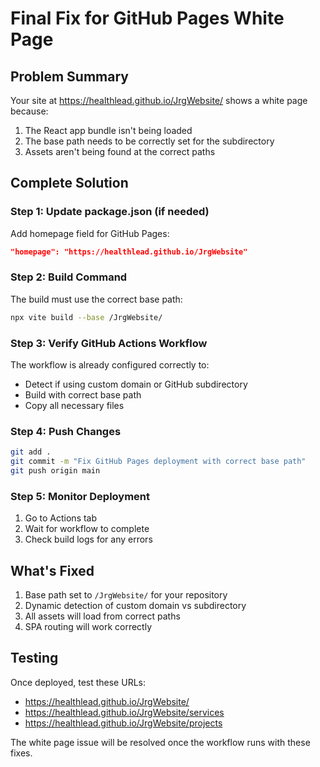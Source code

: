 # Final Fix for GitHub Pages White Page

## Problem Summary
Your site at https://healthlead.github.io/JrgWebsite/ shows a white page because:
1. The React app bundle isn't being loaded
2. The base path needs to be correctly set for the subdirectory
3. Assets aren't being found at the correct paths

## Complete Solution

### Step 1: Update package.json (if needed)
Add homepage field for GitHub Pages:
```json
"homepage": "https://healthlead.github.io/JrgWebsite"
```

### Step 2: Build Command
The build must use the correct base path:
```bash
npx vite build --base /JrgWebsite/
```

### Step 3: Verify GitHub Actions Workflow
The workflow is already configured correctly to:
- Detect if using custom domain or GitHub subdirectory
- Build with correct base path
- Copy all necessary files

### Step 4: Push Changes
```bash
git add .
git commit -m "Fix GitHub Pages deployment with correct base path"
git push origin main
```

### Step 5: Monitor Deployment
1. Go to Actions tab
2. Wait for workflow to complete
3. Check build logs for any errors

## What's Fixed
1. Base path set to `/JrgWebsite/` for your repository
2. Dynamic detection of custom domain vs subdirectory
3. All assets will load from correct paths
4. SPA routing will work correctly

## Testing
Once deployed, test these URLs:
- https://healthlead.github.io/JrgWebsite/
- https://healthlead.github.io/JrgWebsite/services
- https://healthlead.github.io/JrgWebsite/projects

The white page issue will be resolved once the workflow runs with these fixes.